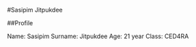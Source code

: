 #Sasipim Jitpukdee

##Profile

  Name: Sasipim
  Surname: Jitpukdee
  Age: 21 year
  Class: CED4RA


